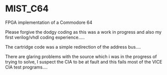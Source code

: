 # MIST_C64
FPGA implementation of a Commodore 64

Please forgive the dodgy coding as this was a work in progress and also my first verilog/vhdl coding experience.....

The cartridge code was a simple redirection of the address bus....

There are glaring problems with the source which i was in the progress of trying to solve, I suspect the CIA to be at fault and this fails most of the VICE CIA test programs....
